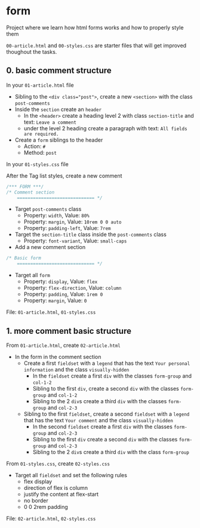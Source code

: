 # form
Project where we learn how html forms works and how to properly style them

`00-article.html` and `00-styles.css` are starter files that will get improved thoughout the tasks.

## 0. basic comment structure 
In your `01-article.html` file
- Sibling to the `<div class="post">`, create a new `<section>` with the class `post-comments`
- Inside the `section` create an `header`
    - In the `<header>` create a heading level 2 with class `section-title` and text: `Leave a comment`
    - under the level 2 heading create a paragraph with text: `All fields are required.`
- Create a `form` siblings to the header
    - Action: `#`
    - Method: `post`

In your `01-styles.css` file

After the Tag list styles, create a new comment
```css
/*** FORM ***/
/* Comment section
    ============================= */
```
- Target `post-comments` class
    - Property: `width`, Value: `80%`
    - Property: `margin`, Value: `10rem 0 0 auto`
    - Property: `padding-left`, Value: `7rem`
- Target the `section-title` class inside the `post-comments` class
    - Property: `font-variant`, Value: `small-caps`
- Add a new comment section
```css
/* Basic form
    ============================= */
```
- Target all `form`
    - Property: `display`, Value: `flex`
    - Property: `flex-direction`, Value: `column`
    - Property: `padding`, Value: `1rem 0`
    - Property: `margin`, Value: `0`

File: `01-article.html`, `01-styles.css`

## 1. more comment basic structure
From `01-article.html`, create `02-article.html`
- In the form in the comment section
    - Create a first `fieldset` with a `legend` that has the text `Your personal information` and the class `visually-hidden`
        - In the `fieldset` create a first `div` with the classes `form-group` and `col-1-2`
        - Sibling to the first `div`, create a second `div` with the classes `form-group` and `col-1-2`
        - Sibling to the 2 `div`s create a third `div` with the classes `form-group` and `col-2-3`
    - Sibling to the first `fieldset`, create a second `fieldset` with a `legend` that has the text `Your comment` and the class `visually-hidden`
        - In the second `fieldset` create a first `div` with the classes `form-group` and `col-2-3`
        - Sibling to the first `div` create a second `div` with the classes `form-group` and `col-2-3`
        - Sibling to the 2 `div`s create a third `div` with the class `form-group`

From `01-styles.css`, create `02-styles.css`
- Target all `fieldset` and set the following rules
    - flex display
    - direction of flex is column
    - justify the content at flex-start
    - no border
    - 0 0 2rem padding

File: `02-article.html`, `02-styles.css`